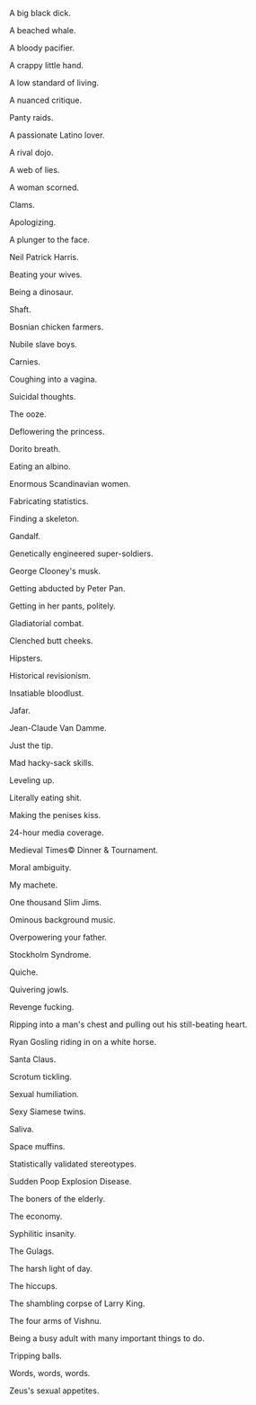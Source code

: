 A big black dick.

A beached whale.

A bloody pacifier.

A crappy little hand.

A low standard of living.

A nuanced critique.

Panty raids.

A passionate Latino lover.

A rival dojo.

A web of lies.

A woman scorned.

Clams.

Apologizing.

A plunger to the face.

Neil Patrick Harris.

Beating your wives.

Being a dinosaur.

Shaft.

Bosnian chicken farmers.

Nubile slave boys.

Carnies.

Coughing into a vagina.

Suicidal thoughts.

The ooze.

Deflowering the princess.

Dorito breath.

Eating an albino.

Enormous Scandinavian women.

Fabricating statistics.

Finding a skeleton.

Gandalf.

Genetically engineered super-soldiers.

George Clooney's musk.

Getting abducted by Peter Pan.

Getting in her pants, politely.

Gladiatorial combat.

Clenched butt cheeks.

Hipsters.

Historical revisionism.

Insatiable bloodlust.

Jafar.

Jean-Claude Van Damme.

Just the tip.

Mad hacky-sack skills.

Leveling up.

Literally eating shit.

Making the penises kiss.

24-hour media coverage.

Medieval Times&copy; Dinner & Tournament.

Moral ambiguity.

My machete.

One thousand Slim Jims.

Ominous background music.

Overpowering your father.

Stockholm Syndrome.

Quiche.

Quivering jowls.

Revenge fucking.

Ripping into a man's chest and pulling out his still-beating heart.

Ryan Gosling riding in on a white horse.

Santa Claus.

Scrotum tickling.

Sexual humiliation.

Sexy Siamese twins.

Saliva.

Space muffins.

Statistically validated stereotypes.

Sudden Poop Explosion Disease.

The boners of the elderly.

The economy.

Syphilitic insanity.

The Gulags.

The harsh light of day.

The hiccups.

The shambling corpse of Larry King.

The four arms of Vishnu.

Being a busy adult with many important things to do.

Tripping balls.

Words, words, words.

Zeus's sexual appetites.